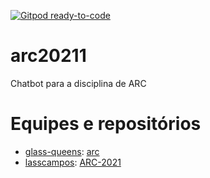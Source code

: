 [![Gitpod ready-to-code](https://img.shields.io/badge/Gitpod-ready--to--code-blue?logo=gitpod)](https://gitpod.io/#https://github.com/boidacarapreta/arc20211)

# arc20211
Chatbot para a disciplina de ARC

# Equipes e repositórios

- [glass-queens](https://github.com/glass-queens): [arc](https://github.com/glass-queens/arc)
- [lasscampos](https://github.com/lasscampos): [ARC-2021](https://github.com/lasscampos/ARC-2021)
